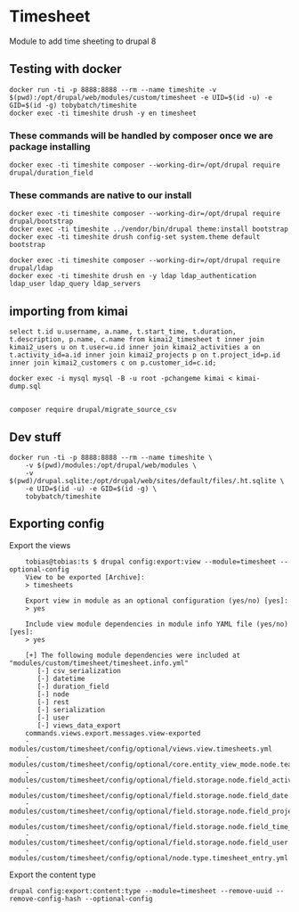 # Timesheet

Module to add time sheeting to drupal 8

## Testing with docker

    docker run -ti -p 8888:8888 --rm --name timeshite -v $(pwd):/opt/drupal/web/modules/custom/timesheet -e UID=$(id -u) -e GID=$(id -g) tobybatch/timeshite
    docker exec -ti timeshite drush -y en timesheet

### These commands will be handled by composer once we are package installing

    docker exec -ti timeshite composer --working-dir=/opt/drupal require drupal/duration_field

### These commands are native to our install

    docker exec -ti timeshite composer --working-dir=/opt/drupal require drupal/bootstrap
    docker exec -ti timeshite ../vendor/bin/drupal theme:install bootstrap
    docker exec -ti timeshite drush config-set system.theme default bootstrap

    docker exec -ti timeshite composer --working-dir=/opt/drupal require drupal/ldap
    docker exec -ti timeshite drush en -y ldap ldap_authentication ldap_user ldap_query ldap_servers


## importing from kimai

    select t.id u.username, a.name, t.start_time, t.duration, t.description, p.name, c.name from kimai2_timesheet t inner join kimai2_users u on t.user=u.id inner join kimai2_activities a on t.activity_id=a.id inner join kimai2_projects p on t.project_id=p.id inner join kimai2_customers c on p.customer_id=c.id;

    docker exec -i mysql mysql -B -u root -pchangeme kimai < kimai-dump.sql


    composer require drupal/migrate_source_csv
 
## Dev stuff

    docker run -ti -p 8888:8888 --rm --name timeshite \
        -v $(pwd)/modules:/opt/drupal/web/modules \
        -v $(pwd)/drupal.sqlite:/opt/drupal/web/sites/default/files/.ht.sqlite \
        -e UID=$(id -u) -e GID=$(id -g) \
        tobybatch/timeshite

## Exporting config

Export the views

```
    tobias@tobias:ts $ drupal config:export:view --module=timesheet --optional-config 
    View to be exported [Archive]:
    > timesheets

    Export view in module as an optional configuration (yes/no) [yes]:
    > yes

    Include view module dependencies in module info YAML file (yes/no) [yes]:
    > yes

    [+] The following module dependencies were included at "modules/custom/timesheet/timesheet.info.yml"
       [-] csv_serialization
       [-] datetime
       [-] duration_field
       [-] node
       [-] rest
       [-] serialization
       [-] user
       [-] views_data_export
    commands.views.export.messages.view-exported
    - modules/custom/timesheet/config/optional/views.view.timesheets.yml
    - modules/custom/timesheet/config/optional/core.entity_view_mode.node.teaser.yml
    - modules/custom/timesheet/config/optional/field.storage.node.field_activity_type.yml
    - modules/custom/timesheet/config/optional/field.storage.node.field_date.yml
    - modules/custom/timesheet/config/optional/field.storage.node.field_project.yml
    - modules/custom/timesheet/config/optional/field.storage.node.field_time_spent.yml
    - modules/custom/timesheet/config/optional/field.storage.node.field_user.yml
    - modules/custom/timesheet/config/optional/node.type.timesheet_entry.yml
```

Export the content type

    drupal config:export:content:type --module=timesheet --remove-uuid --remove-config-hash --optional-config
